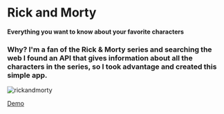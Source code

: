 # Rick and Morty

**Everything you want to know about your favorite characters**

### Why? I'm a fan of the Rick & Morty series and searching the web I found an API that gives information about all the characters in the series, so I took advantage and created this simple app.


![rickandmorty](https://res.cloudinary.com/turbopila/image/upload/v1624407280/rickAndMorty_a4smi9.png)

[Demo](https://rick-and-morty-renzo.netlify.app/)
